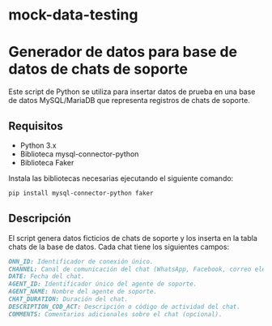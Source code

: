 # mock-data-testing
# Generador de datos para base de datos de chats de soporte

Este script de Python se utiliza para insertar datos de prueba en una base de datos MySQL/MariaDB que representa registros de chats de soporte.

## Requisitos

- Python 3.x
- Biblioteca mysql-connector-python
- Biblioteca Faker

Instala las bibliotecas necesarias ejecutando el siguiente comando:

```bash
pip install mysql-connector-python faker
```
## Descripción
El script genera datos ficticios de chats de soporte y los inserta en la tabla chats de la base de datos. Cada chat tiene los siguientes campos:

```md
ONN_ID: Identificador de conexión único.
CHANNEL: Canal de comunicación del chat (WhatsApp, Facebook, correo electrónico, etc.).
DATE: Fecha del chat.
AGENT_ID: Identificador único del agente de soporte.
AGENT_NAME: Nombre del agente de soporte.
CHAT_DURATION: Duración del chat.
DESCRIPTION_COD_ACT: Descripción o código de actividad del chat.
COMMENTS: Comentarios adicionales sobre el chat (opcional).
```
